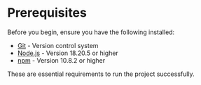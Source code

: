 # Prerequisites

Before you begin, ensure you have the following installed:

- [Git](https://git-scm.com/) - Version control system
- [Node.js](https://nodejs.org/) - Version 18.20.5 or higher
- [npm](https://www.npmjs.com/) - Version 10.8.2 or higher

These are essential requirements to run the project successfully.